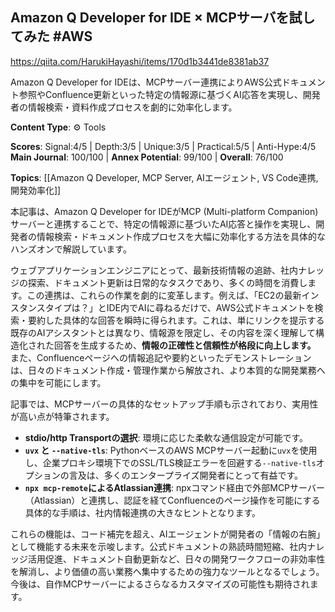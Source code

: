 ## Amazon Q Developer for IDE × MCPサーバを試してみた #AWS

https://qiita.com/HarukiHayashi/items/170d1b3441de8381ab37

Amazon Q Developer for IDEは、MCPサーバー連携によりAWS公式ドキュメント参照やConfluence更新といった特定の情報源に基づくAI応答を実現し、開発者の情報検索・資料作成プロセスを劇的に効率化します。

**Content Type**: ⚙️ Tools

**Scores**: Signal:4/5 | Depth:3/5 | Unique:3/5 | Practical:5/5 | Anti-Hype:4/5
**Main Journal**: 100/100 | **Annex Potential**: 99/100 | **Overall**: 76/100

**Topics**: [[Amazon Q Developer, MCP Server, AIエージェント, VS Code連携, 開発効率化]]

本記事は、Amazon Q Developer for IDEがMCP (Multi-platform Companion) サーバーと連携することで、特定の情報源に基づいたAI応答と操作を実現し、開発者の情報検索・ドキュメント作成プロセスを大幅に効率化する方法を具体的なハンズオンで解説しています。

ウェブアプリケーションエンジニアにとって、最新技術情報の追跡、社内ナレッジの探索、ドキュメント更新は日常的なタスクであり、多くの時間を消費します。この連携は、これらの作業を劇的に変革します。例えば、「EC2の最新インスタンスタイプは？」とIDE内でAIに尋ねるだけで、AWS公式ドキュメントを検索・要約した具体的な回答を瞬時に得られます。これは、単にリンクを提示する既存のAIアシスタントとは異なり、情報源を限定し、その内容を深く理解して構造化された回答を生成するため、**情報の正確性と信頼性が格段に向上します。** また、Confluenceページへの情報追記や要約といったデモンストレーションは、日々のドキュメント作成・管理作業から解放され、より本質的な開発業務への集中を可能にします。

記事では、MCPサーバーの具体的なセットアップ手順も示されており、実用性が高い点が特筆されます。
*   **stdio/http Transportの選択**: 環境に応じた柔軟な通信設定が可能です。
*   **`uvx` と `--native-tls`**: PythonベースのAWS MCPサーバー起動に`uvx`を使用し、企業プロキシ環境下でのSSL/TLS検証エラーを回避する`--native-tls`オプションの言及は、多くのエンタープライズ開発者にとって有益です。
*   **`npx mcp-remote`によるAtlassian連携**: npxコマンド経由で外部MCPサーバー（Atlassian）と連携し、認証を経てConfluenceのページ操作を可能にする具体的な手順は、社内情報連携の大きなヒントとなります。

これらの機能は、コード補完を超え、AIエージェントが開発者の「情報の右腕」として機能する未来を示唆します。公式ドキュメントの熟読時間短縮、社内ナレッジ活用促進、ドキュメント自動更新など、日々の開発ワークフローの非効率性を解消し、より価値の高い業務へ集中するための強力なツールとなるでしょう。今後は、自作MCPサーバーによるさらなるカスタマイズの可能性も期待されます。
